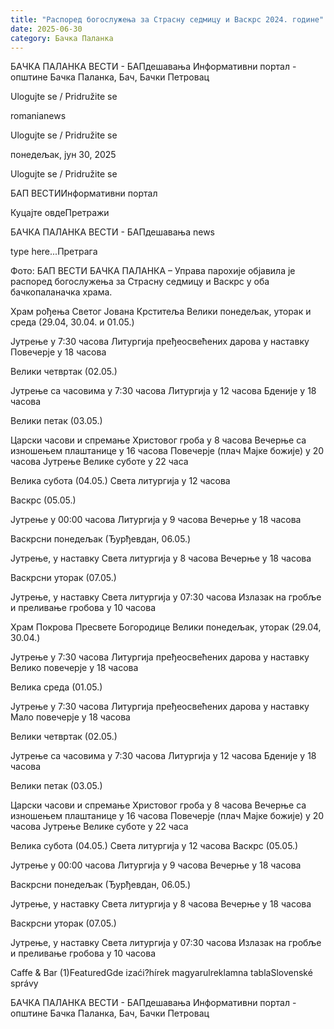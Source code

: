 ```yaml
---
title: "Распоред богослужења за Страсну седмицу и Васкрс 2024. године"
date: 2025-06-30
category: Бачка Паланка
---
```


БАЧКА ПАЛАНКА ВЕСТИ - БАПдешавања Информативни портал - општине Бачка Паланка, Бач, Бачки Петровац

Ulogujte se / Pridružite se

romanianews

Ulogujte se / Pridružite se

понедељак, јун 30, 2025

Ulogujte se / Pridružite se

БАП ВЕСТИИнформативни портал

Куцајте овдеПретражи

БАЧКА ПАЛАНКА ВЕСТИ - БАПдешавања news

type here...Претрага

Фото: БАП ВЕСТИ
            БАЧКА ПАЛАНКА – Управа парохије објавила је распоред богослужења за Страсну седмицу и Васкрс у оба бачкопаланачка храма. 

Храм рођења Светог Јована Крститеља
Велики понедељак, уторак и среда (29.04, 30.04. и 01.05.)

Јутрење у 7:30 часова
Литургија пређеосвећених дарова у наставку
Повечерје у 18 часова

Велики четвртак (02.05.)



Јутрење са часовима у 7:30 часова
Литургија у 12 часова
Бденије у 18 часова

Велики петак (03.05.)



Царски часови и спремање Христовог гроба у 8 часова
Вечерње са изношењем плаштанице у 16 часова
Повечерје (плач Мајке божије) у 20 часова
Јутрење Велике суботе у 22 часа

Велика субота (04.05.)
Света литургија у 12 часова


Васкрс (05.05.)

Јутрење у 00:00 часова
Литургија у 9 часова
Вечерње у 18 часова

Васкрсни понедељак (Ђурђевдан, 06.05.)

Јутрење, у наставку Света литургија у 8 часова
Вечерње у 18 часова

Васкрсни уторак (07.05.)

Јутрење, у наставку Света литургија у 07:30 часова
Излазак на гробље и преливање гробова у 10 часова

Храм Покрова Пресвете Богородице
Велики понедељак, уторак (29.04, 30.04.)

Јутрење у 7:30 часова
Литургија пређеосвећених дарова у наставку
Велико повечерје у 18 часова

Велика среда (01.05.)

Јутрење у 7:30 часова
Литургија пређеосвећених дарова у наставку
Мало повечерје у 18 часова

Велики четвртак (02.05.)

Јутрење са часовима у 7:30 часова
Литургија у 12 часова
Бденије у 18 часова

Велики петак (03.05.)

Царски часови и спремање Христовог гроба у 8 часова
Вечерње са изношењем плаштанице у 16 часова
Повечерје (плач Мајке божије) у 20 часова
Јутрење Велике суботе у 22 часа

Велика субота (04.05.)
Света литургија у 12 часова
Васкрс (05.05.)

Јутрење у 00:00 часова
Литургија у 9 часова
Вечерње у 18 часова

Васкрсни понедељак (Ђурђевдан, 06.05.)

Јутрење, у наставку Света литургија у 8 часова
Вечерње у 18 часова

Васкрсни уторак (07.05.)

Јутрење, у наставку Света литургија у 07:30 часова
Излазак на гробље и преливање гробова у 10 часова

Caffe & Bar (1)FeaturedGde izaći?hírek magyarulreklamna tablaSlovenské správy

БАЧКА ПАЛАНКА ВЕСТИ - БАПдешавања Информативни портал - општине Бачка Паланка, Бач, Бачки Петровац
